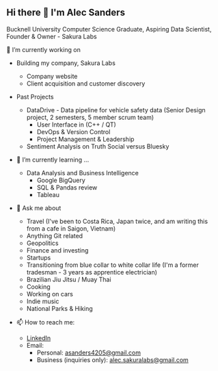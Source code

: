 ## Hi there 👋 I'm Alec Sanders

Bucknell University Computer Science Graduate, 
Aspiring Data Scientist, 
Founder & Owner - Sakura Labs


🔭 I’m currently working on
- Building my company, Sakura Labs
    - Company website
    - Client acquisition and customer discovery


- Past Projects
  - DataDrive - Data pipeline for vehicle safety data (Senior Design project, 2 semesters, 5 member scrum team)
    - User Interface in (C++ / QT)
    - DevOps & Version Control
    - Project Management & Leadership
  - Sentiment Analysis on Truth Social versus Bluesky
- 🌱 I’m currently learning ...
   - Data Analysis and Business Intelligence
     - Google BigQuery
     - SQL & Pandas review
     - Tableau
- 💬 Ask me about
   - Travel (I've been to Costa Rica, Japan twice, and am writing this from a cafe in Saigon, Vietnam)
   - Anything Git related
   - Geopolitics
   - Finance and investing
   - Startups
   - Transitioning from blue collar to white collar life (I'm a former tradesman - 3 years as apprentice electrician)
   - Brazilian Jiu Jitsu / Muay Thai
   - Cooking
   - Working on cars
   - Indie music
   - National Parks & Hiking
- 📫 How to reach me:
  - [LinkedIn](https://www.linkedin.com/in/alecsanders/)
  - Email:
    - Personal: asanders4205@gmail.com
    - Business (inquiries only): alec.sakuralabs@gmail.com
<!--
**asanders4205/asanders4205** is a ✨ _special_ ✨ repository because its `README.md` (this file) appears on your GitHub profile.

Here are some ideas to get you started:

- 🔭 I’m currently working on ...
- 🌱 I’m currently learning ...
- 👯 I’m looking to collaborate on ...
- 🤔 I’m looking for help with ...
- 💬 Ask me about ...
- 📫 How to reach me: ...
- 😄 Pronouns: ...
- ⚡ Fun fact: ...
-->
